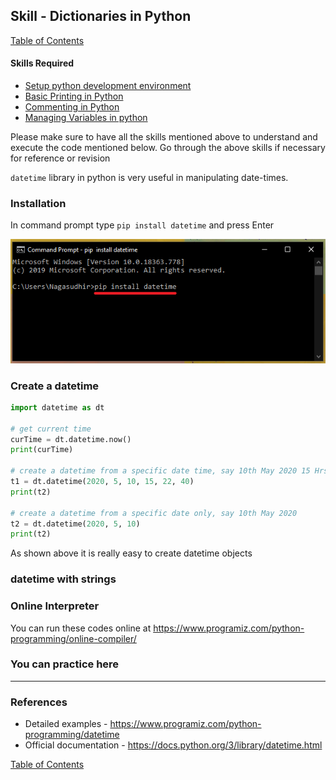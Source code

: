 
## Skill - Dictionaries in Python
[Table of Contents](https://nagasudhir.blogspot.com/2020/04/taming-python-table-of-contents.html)

#### Skills Required
* [Setup python development environment](https://nagasudhir.blogspot.com/2020/04/setup-python-development-environment_14.html)
* [Basic Printing in Python](https://nagasudhir.blogspot.com/2020/04/basic-printing-in-python.html)
* [Commenting in Python](https://nagasudhir.blogspot.com/2020/04/comments-in-python.html)
* [Managing Variables in python](https://nagasudhir.blogspot.com/2020/04/managing-variables-in-python.html)

Please make sure to have all the skills mentioned above to understand and execute the code mentioned below. Go through the above skills if necessary for reference or revision

`datetime` library in python is very useful in manipulating date-times.

### Installation
In command prompt type `pip install datetime` and press Enter

![pip install datetime image](https://github.com/nagasudhirpulla/taming_python/raw/master/blog/skills/assets/img/pip_install_datetime.png)
### Create a datetime
```python
import datetime as dt

# get current time
curTime = dt.datetime.now()
print(curTime)

# create a datetime from a specific date time, say 10th May 2020 15 Hrs, 22 mins, 40 secs
t1 = dt.datetime(2020, 5, 10, 15, 22, 40)
print(t2)

# create a datetime from a specific date only, say 10th May 2020
t2 = dt.datetime(2020, 5, 10)
print(t2)
```
As shown above it is really easy to create datetime objects

### datetime with strings



### Online Interpreter
You can run these codes online at https://www.programiz.com/python-programming/online-compiler/

### You can practice here


<hr/>

### References
* Detailed examples - https://www.programiz.com/python-programming/datetime
* Official documentation - https://docs.python.org/3/library/datetime.html

[Table of Contents](https://nagasudhir.blogspot.com/2020/04/taming-python-table-of-contents.html)
<!--stackedit_data:
eyJwcm9wZXJ0aWVzIjoidGl0bGU6IERhdGV0aW1lIGxpYnJhcn
kgaW4gcHl0aG9uXG5hdXRob3I6IE5hZ2FzdWRoaXIgUHVsbGFc
bmRhdGU6ICcyMDIwLTA1LTEwJ1xudGFnczogJ2xlYXJuaW5nLC
BweXRob24sIHRhbWluZ19weXRob25fc2tpbGwnXG5jYXRlZ29y
aWVzOiB0YW1pbmdfcHl0aG9uX3NraWxsXG4iLCJoaXN0b3J5Ij
pbMTQxNzUzNzgyNSwtMTg1NjYzMjgzNCw0NTkxNTAxMTQsMzg4
MjEzMTIxXX0=
-->